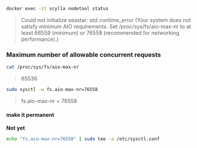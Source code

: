 ```sh
docker exec -it scylla nodetool status
```
> Could not initialize seastar: std::runtime_error (Your system does not satisfy minimum AIO requirements. Set /proc/sys/fs/aio-max-nr to at least 66559 (minimum) or 76558 (recommended for networking performance).)

### Maximum number of allowable concurrent requests
```sh
cat /proc/sys/fs/aio-max-nr
```
> 65536

```sh
sudo sysctl -w fs.aio-max-nr=76558
```
> fs.aio-max-nr = 76558

#### make it permanent
**Not yet**
```sh
echo "fs.aio-max-nr=76558" | sudo tee -a /etc/sysctl.conf
```
